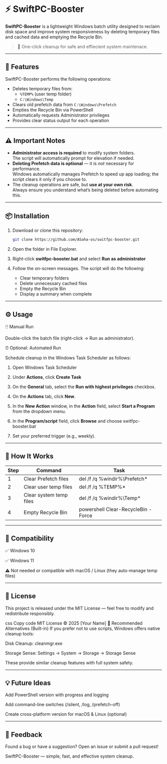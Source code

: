 # ⚡ SwiftPC-Booster

**SwiftPC-Booster** is a lightweight Windows batch utility designed to reclaim disk space and improve system responsiveness by deleting temporary files and cached data and emptying the Recycle Bin.

> 🧹 One-click cleanup for safe and effiecient system maintenace.

---

## 🚀 Features

SwiftPC-Booster performs the following operations:
- Deletes temporary files from:
  - `%TEMP%` (user temp folder)
  - `C:\Windows\Temp`
- Clears old prefetch data from `C:\Windows\Prefetch`
- Empties the Recycle Bin via PowerShell
- Automatically requests Administrator privileges
- Provides clear status output for each operation

---

## ⚠️ Important Notes

- **Administrator access is required** to modify system folders.  
  The script will automatically prompt for elevation if needed.
- **Deleting Prefetch data is optional** — it is *not* necessary for performance.  
  Windows automatically manages Prefetch to speed up app loading; the script clears it only if you choose to.
- The cleanup operations are safe, but **use at your own risk**.  
  Always ensure you understand what’s being deleted before automating this.

---

## 📦 Installation

1. Download or clone this repository:
   ```bash
   git clone https://github.com/ASaha-os/switfpc-booster.git
   
2. Open the folder in File Explorer.

3. Right-click **switfpc-booster.bat** and select **Run as administrator**

4. Follow the on-screen messages. The script will do the following:
    - Clear temporary folders
    - Delete unnecessary cached files
    - Empty the Recycle Bin
    - Display a summary when complete
      
---

## ⚙️ Usage

🖱️ Manual Run

Double-click the batch file (right-click → Run as administrator).

⏰ Optional: Automated Run

Schedule cleanup in the Windows Task Scheduler as follows:

1. Open Windows Task Scheduler
   
2. Under **Actions**, click **Create Task**

3. On the **General** tab, select the **Run with highest privileges** checkbox.

4. On the **Actions** tab, click **New**.

5. In the **New Action** window, in the **Action** field, select **Start a Program** from the dropdown menu.
   
6. In the **Program/script** field, click **Browse** and choose switfpc-booster.bat 

7. Set your preferred trigger (e.g., weekly).

---

## 🧠 How It Works

| Step     | Command  | Task     |
|----------|----------|----------|
| 1        | Clear Prefetch files  | del /f /q %windir%\Prefetch\*  |
| 2        | Clear user temp files  | del /f /q %TEMP%\*  |
| 3        | Clear system temp files | del /f /q %windir%\Temp\* |
| 4        | Empty Recycle Bin  | powershell Clear-RecycleBin -Force


---

## 🧩 Compatibility

✅ Windows 10

✅ Windows 11

⚠️ Not needed or compatible with macOS / Linux (they auto-manage temp files)

---

## 🪪 License
This project is released under the MIT License — feel free to modify and redistribute responsibly.

css
Copy code
MIT License © 2025 [Your Name]
🧰 Recommended Alternatives (Built-in)
If you prefer not to use scripts, Windows offers native cleanup tools:

Disk Cleanup: cleanmgr.exe

Storage Sense: Settings → System → Storage → Storage Sense

These provide similar cleanup features with full system safety.

---

## 💡 Future Ideas
 Add PowerShell version with progress and logging

 Add command-line switches (/silent, /log, /prefetch-off)

 Create cross-platform version for macOS & Linux (optional)

---

## 💬 Feedback
Found a bug or have a suggestion?
Open an issue or submit a pull request!

SwiftPC-Booster — simple, fast, and effective system cleanup.
